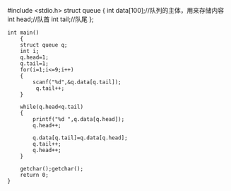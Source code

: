  #include <stdio.h>
    struct queue
    {
        int data[100];//队列的主体，用来存储内容
        int head;//队首
        int tail;//队尾
    };

    int main()
        {
        struct queue q;
        int i;
        q.head=1;
        q.tail=1;
        for(i=1;i<=9;i++)
        {
            scanf("%d",&q.data[q.tail]);
             q.tail++;
        }

        while(q.head<q.tail) 
        {
            printf("%d ",q.data[q.head]);
            q.head++;

            q.data[q.tail]=q.data[q.head];
            q.tail++;
            q.head++;
        }

        getchar();getchar();
        return 0;
    }

